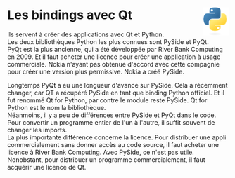 # **Les bindings avec Qt** <a href="../../"><img align="right" src="../../../src/images/Python-logo-notext.svg" alt="Python" title="Python" widht="auto" height="64px"></a>

Ils servent à créer des applications avec Qt et Python.  
Les deux bibliothèques Python les plus connues sont PySide et PyQt.  
PyQt est la plus ancienne, qui a été développée par River Bank Computing en 2009. Et il faut acheter une licence pour créer une application à usage commerciale. Nokia n'ayant pas obtenue d'accord avec cette compagnie pour créer une version plus permissive. Nokia a créé PySide.  

Longtemps PyQt a eu une longueur d'avance sur PySide. Cela a récemment changer, car QT a récupéré PySide en tant que binding Python officiel. Et il fut renommé Qt for Python, par contre le module reste PySide. Qt for Python est le nom la bibliothèque.  
Néanmoins, il y a peu de différences entre PySide et PyQt dans le code. Pour convertir un programme entier de l'un à l'autre, il suffit souvent de changer les imports.  
La plus importante différence concerne la licence. Pour distribuer une appli commercialement sans donner accès au code source, il faut acheter une licence à River Bank Computing. Avec PySide, ce n'est pas utile. Nonobstant, pour distribuer un programme commercialement, il faut acquérir une licence de Qt.
